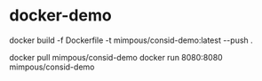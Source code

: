 # docker-demo
 

docker build -f Dockerfile -t mimpous/consid-demo:latest --push .

docker pull mimpous/consid-demo
docker run 8080:8080 mimpous/consid-demo
